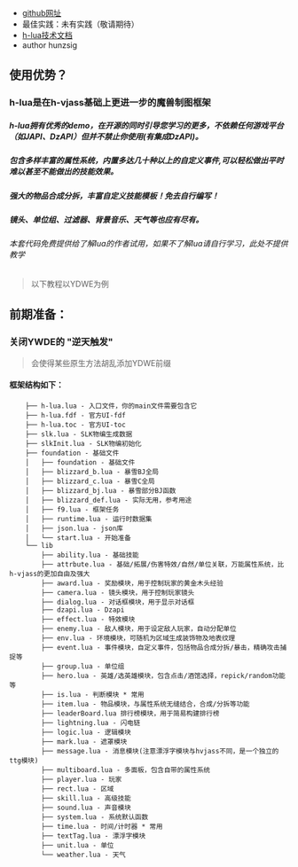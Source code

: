  * [github网址](https://github.com/hunzsig-warcraft3/h-lua)
 * 最佳实践：未有实践（敬请期待）
 * [h-lua技术文档](http://hlua.book.hunzsig.org)
 * author hunzsig

## 使用优势？
### h-lua是在h-vjass基础上更进一步的魔兽制图框架
##### h-lua拥有优秀的demo，在开源的同时引导您学习的更多，不依赖任何游戏平台（如JAPI、DzAPI）但并不禁止你使用(有集成DzAPI)。
##### 包含多样丰富的属性系统，内置多达几十种以上的自定义事件,可以轻松做出平时难以甚至不能做出的技能效果。
##### 强大的物品合成分拆，丰富自定义技能模板！免去自行编写！
##### 镜头、单位组、过滤器、背景音乐、天气等也应有尽有。
###### 本套代码免费提供给了解lua的作者试用，如果不了解lua请自行学习，此处不提供教学

> 以下教程以YDWE为例
## 前期准备：
### 关闭YWDE的 "逆天触发" 
> 会使得某些原生方法胡乱添加YDWE前缀

#### 框架结构如下：
```
    ├── h-lua.lua - 入口文件，你的main文件需要包含它
    ├── h-lua.fdf - 官方UI-fdf
    ├── h-lua.toc - 官方UI-toc
    ├── slk.lua - SLK物编生成数据
    ├── slkInit.lua - SLK物编初始化
    ├── foundation - 基础文件
    │   ├── foundation - 基础文件
    │   ├── blizzard_b.lua - 暴雪BJ全局
    │   ├── blizzard_c.lua - 暴雪C全局
    │   ├── blizzard_bj.lua - 暴雪部分BJ函数
    │   ├── blizzard_def.lua - 实际无用，参考用途
    │   ├── f9.lua - 框架任务
    │   ├── runtime.lua - 运行时数据集
    │   ├── json.lua - json库
    │   └── start.lua - 开始准备
    └── lib
        ├── ability.lua - 基础技能
        ├── attrbute.lua - 基础/拓展/伤害特效/自然/单位关联，万能属性系统，比h-vjass的更加自由及强大
        ├── award.lua - 奖励模块，用于控制玩家的黄金木头经验
        ├── camera.lua - 镜头模块，用于控制玩家镜头
        ├── dialog.lua - 对话框模块，用于显示对话框
        ├── dzapi.lua - Dzapi
        ├── effect.lua - 特效模块
        ├── enemy.lua - 敌人模块，用于设定敌人玩家，自动分配单位
        ├── env.lua - 环境模块，可随机为区域生成装饰物及地表纹理
        ├── event.lua - 事件模块，自定义事件，包括物品合成分拆/暴击，精确攻击捕捉等
        ├── group.lua - 单位组
        ├── hero.lua - 英雄/选英雄模块，包含点击/酒馆选择，repick/random功能等
        ├── is.lua - 判断模块 * 常用
        ├── item.lua - 物品模块，与属性系统无缝结合，合成/分拆等功能
        ├── leaderBoard.lua 排行榜模块，用于简易构建排行榜
        ├── lightning.lua - 闪电链
        ├── logic.lua - 逻辑模块
        ├── mark.lua - 遮罩模块
        ├── message.lua - 消息模块(注意漂浮字模块与hvjass不同，是一个独立的ttg模块)
        ├── multiboard.lua - 多面板，包含自带的属性系统
        ├── player.lua - 玩家
        ├── rect.lua - 区域
        ├── skill.lua - 高级技能
        ├── sound.lua - 声音模块
        ├── system.lua - 系统默认函数
        ├── time.lua - 时间/计时器 * 常用
        ├── textTag.lua - 漂浮字模块
        ├── unit.lua - 单位
        └── weather.lua - 天气
```

